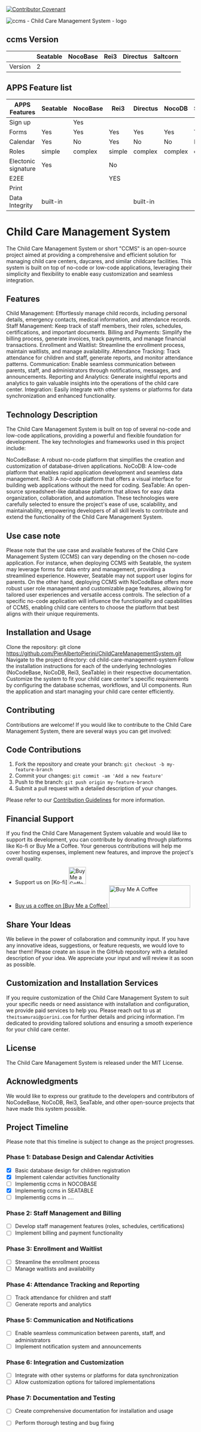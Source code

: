 [![Contributor Covenant](https://img.shields.io/badge/Contributor%20Covenant-2.1-4baaaa.svg)](code_of_conduct.md)


![ccms - Child Care Management System - logo](ccms-logo.svg)

## ccms Version
|          | **Seatable** | **NocoBase** | **Rei3** | **Directus** | **Saltcorn** |
| -------- | ------------ | ------------ | -------- | ------------ | ------------ |
| Version  |     2        |              |          |              |              |

## APPS Feature list
| APPS Features          | **Seatable** | **NocoBase** | **Rei3** | **Directus** |  **NocoDB**  |  **Saltcorn**  |
| ---                    |     ---      |     ---      |    ---   |      ---     |      ---     |      ---       |
| Sign up                |              |     Yes      |          |              |              |                |
| Forms                  |     Yes      |     Yes      |    Yes   |      Yes     |      Yes     |      Yes       |
| Calendar               |     Yes      |     No       |    Yes   |      No      |      No      |      No        |
| Roles                  | simple       | complex      | simple   | complex      | complex      | complex        |
| Electonic signature    |     Yes      |              |    No    |              |              |                |
| E2EE                   |              |              |    YES   |              |              |                |
| Print                  |              |              |          |              |              |                |
| Data Integrity         |   built-in   |              |          |   built-in   |              |                |

# Child Care Management System

The Child Care Management System or short "CCMS" is an open-source project aimed at providing a comprehensive and efficient solution for managing child care centers, daycares, and similar childcare facilities. This system is built on top of no-code or low-code applications, leveraging their simplicity and flexibility to enable easy customization and seamless integration.

## Features

Child Management: Effortlessly manage child records, including personal details, emergency contacts, medical information, and attendance records.
Staff Management: Keep track of staff members, their roles, schedules, certifications, and important documents.
Billing and Payments: Simplify the billing process, generate invoices, track payments, and manage financial transactions.
Enrollment and Waitlist: Streamline the enrollment process, maintain waitlists, and manage availability.
Attendance Tracking: Track attendance for children and staff, generate reports, and monitor attendance patterns.
Communication: Enable seamless communication between parents, staff, and administrators through notifications, messages, and announcements.
Reporting and Analytics: Generate insightful reports and analytics to gain valuable insights into the operations of the child care center.
Integration: Easily integrate with other systems or platforms for data synchronization and enhanced functionality.

## Technology Description

The Child Care Management System is built on top of several no-code and low-code applications, providing a powerful and flexible foundation for development. The key technologies and frameworks used in this project include:

NoCodeBase: A robust no-code platform that simplifies the creation and customization of database-driven applications.
NoCoDB: A low-code platform that enables rapid application development and seamless data management.
Rei3: A no-code platform that offers a visual interface for building web applications without the need for coding.
SeaTable: An open-source spreadsheet-like database platform that allows for easy data organization, collaboration, and automation.
These technologies were carefully selected to ensure the project's ease of use, scalability, and maintainability, empowering developers of all skill levels to contribute and extend the functionality of the Child Care Management System.

## Use case note

Please note that the use case and available features of the Child Care Management System (CCMS) can vary depending on the chosen no-code application. For instance, when deploying CCMS with Seatable, the system may leverage forms for data entry and management, providing a streamlined experience. However, Seatable may not support user logins for parents. On the other hand, deploying CCMS with NoCodeBase offers more robust user role management and customizable page features, allowing for tailored user experiences and versatile access controls. The selection of a specific no-code application will influence the functionality and capabilities of CCMS, enabling child care centers to choose the platform that best aligns with their unique requirements.

## Installation and Usage

Clone the repository: git clone https://github.com/PierAlbertoPierini/ChildCareManagementSystem.git
Navigate to the project directory: cd child-care-management-system
Follow the installation instructions for each of the underlying technologies (NoCodeBase, NoCoDB, Rei3, SeaTable) in their respective documentation.
Customize the system to fit your child care center's specific requirements by configuring the database schemas, workflows, and UI components.
Run the application and start managing your child care center efficiently.

## Contributing

Contributions are welcome! If you would like to contribute to the Child Care Management System, there are several ways you can get involved:

## Code Contributions

1. Fork the repository and create your branch: `git checkout -b my-feature-branch`
2. Commit your changes: `git commit -am 'Add a new feature'`
3. Push to the branch: `git push origin my-feature-branch`
4. Submit a pull request with a detailed description of your changes.

Please refer to our [Contribution Guidelines](CONTRIBUTING.md) for more information.

## Financial Support

If you find the Child Care Management System valuable and would like to support its development, you can contribute by donating through platforms like Ko-fi or Buy Me a Coffee. Your generous contributions will help me cover hosting expenses, implement new features, and improve the project's overall quality.

- Support us on [Ko-fi] <a href='https://ko-fi.com/pieralberto' target='_blank'><img height='35' style='border:0px;height:46px;' src='https://az743702.vo.msecnd.net/cdn/kofi3.png?v=0' border='0' alt='Buy Me a Coffee at ko-fi.com' />
- Buy us a coffee on [Buy Me a Coffee] <a href="https://www.buymeacoffee.com/pieralberto" target="_blank"><img src="https://cdn.buymeacoffee.com/buttons/v2/default-yellow.png" alt="Buy Me A Coffee" style="height: 60px !important;width: 217px !important;" ></a>

## Share Your Ideas

We believe in the power of collaboration and community input. If you have any innovative ideas, suggestions, or feature requests, we would love to hear them! Please create an issue in the GitHub repository with a detailed description of your idea. We appreciate your input and will review it as soon as possible.

## Customization and Installation Services

If you require customization of the Child Care Management System to suit your specific needs or need assistance with installation and configuration, we provide paid services to help you. Please reach out to us at `theitsamurai@pierini.com` for further details and pricing information. I'm dedicated to providing tailored solutions and ensuring a smooth experience for your child care center.

## License
The Child Care Management System is released under the MIT License.

## Acknowledgments
We would like to express our gratitude to the developers and contributors of NoCodeBase, NoCoDB, Rei3, SeaTable, and other open-source projects that have made this system possible.

## Project Timeline

Please note that this timeline is subject to change as the project progresses. 

### Phase 1: Database Design and Calendar Activities
- [x] Basic database design for children registration
- [x] Implement calendar activities functionality
- [ ] Implementig ccms in NOCOBASE
- [x] Implementig ccms in SEATABLE 
- [ ] Implementig ccms in ....
### Phase 2: Staff Management and Billing
- [ ] Develop staff management features (roles, schedules, certifications)
- [ ] Implement billing and payment functionality

### Phase 3: Enrollment and Waitlist
- [ ] Streamline the enrollment process
- [ ] Manage waitlists and availability

### Phase 4: Attendance Tracking and Reporting
- [ ] Track attendance for children and staff
- [ ] Generate reports and analytics

### Phase 5: Communication and Notifications
- [ ] Enable seamless communication between parents, staff, and administrators
- [ ] Implement notification system and announcements

### Phase 6: Integration and Customization
- [ ] Integrate with other systems or platforms for data synchronization
- [ ] Allow customization options for tailored implementations

### Phase 7: Documentation and Testing
- [ ] Create comprehensive documentation for installation and usage
- [ ] Perform thorough testing and bug fixing

